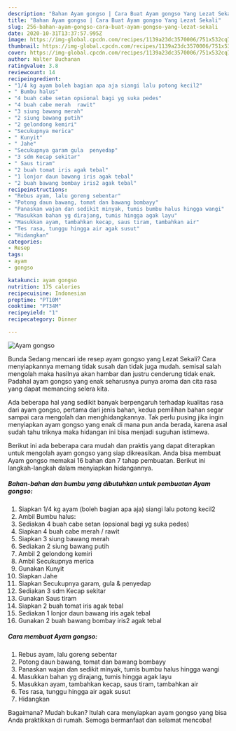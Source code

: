 ```yaml
---
description: "Bahan Ayam gongso | Cara Buat Ayam gongso Yang Lezat Sekali"
title: "Bahan Ayam gongso | Cara Buat Ayam gongso Yang Lezat Sekali"
slug: 256-bahan-ayam-gongso-cara-buat-ayam-gongso-yang-lezat-sekali
date: 2020-10-31T13:37:57.995Z
image: https://img-global.cpcdn.com/recipes/1139a23dc3570006/751x532cq70/ayam-gongso-foto-resep-utama.jpg
thumbnail: https://img-global.cpcdn.com/recipes/1139a23dc3570006/751x532cq70/ayam-gongso-foto-resep-utama.jpg
cover: https://img-global.cpcdn.com/recipes/1139a23dc3570006/751x532cq70/ayam-gongso-foto-resep-utama.jpg
author: Walter Buchanan
ratingvalue: 3.8
reviewcount: 14
recipeingredient:
- "1/4 kg ayam boleh bagian apa aja siangi lalu potong kecil2"
- " Bumbu halus"
- "4 buah cabe setan opsional bagi yg suka pedes"
- "4 buah cabe merah  rawit"
- "3 siung bawang merah"
- "2 siung bawang putih"
- "2 gelondong kemiri"
- "Secukupnya merica"
- " Kunyit"
- " Jahe"
- "Secukupnya garam gula  penyedap"
- "3 sdm Kecap sekitar"
- " Saus tiram"
- "2 buah tomat iris agak tebal"
- "1 lonjor daun bawang iris agak tebal"
- "2 buah bawang bombay iris2 agak tebal"
recipeinstructions:
- "Rebus ayam, lalu goreng sebentar"
- "Potong daun bawang, tomat dan bawang bombayy"
- "Panaskan wajan dan sedikit minyak, tumis bumbu halus hingga wangi"
- "Masukkan bahan yg dirajang, tumis hingga agak layu"
- "Masukkan ayam, tambahkan kecap, saus tiram, tambahkan air"
- "Tes rasa, tunggu hingga air agak susut"
- "Hidangkan"
categories:
- Resep
tags:
- ayam
- gongso

katakunci: ayam gongso 
nutrition: 175 calories
recipecuisine: Indonesian
preptime: "PT10M"
cooktime: "PT34M"
recipeyield: "1"
recipecategory: Dinner

---
```



![Ayam gongso](https://img-global.cpcdn.com/recipes/1139a23dc3570006/751x532cq70/ayam-gongso-foto-resep-utama.jpg)

Bunda Sedang mencari ide resep ayam gongso yang Lezat Sekali? Cara menyiapkannya memang tidak susah dan tidak juga mudah. semisal salah mengolah maka hasilnya akan hambar dan justru cenderung tidak enak. Padahal ayam gongso yang enak seharusnya punya aroma dan cita rasa yang dapat memancing selera kita.



Ada beberapa hal yang sedikit banyak berpengaruh terhadap kualitas rasa dari ayam gongso, pertama dari jenis bahan, kedua pemilihan bahan segar sampai cara mengolah dan menghidangkannya. Tak perlu pusing jika ingin menyiapkan ayam gongso yang enak di mana pun anda berada, karena asal sudah tahu triknya maka hidangan ini bisa menjadi suguhan istimewa.


Berikut ini ada beberapa cara mudah dan praktis yang dapat diterapkan untuk mengolah ayam gongso yang siap dikreasikan. Anda bisa membuat Ayam gongso memakai 16 bahan dan 7 tahap pembuatan. Berikut ini langkah-langkah dalam menyiapkan hidangannya.

<!--inarticleads1-->

##### Bahan-bahan dan bumbu yang dibutuhkan untuk pembuatan Ayam gongso:

1. Siapkan 1/4 kg ayam (boleh bagian apa aja) siangi lalu potong kecil2
1. Ambil  Bumbu halus:
1. Sediakan 4 buah cabe setan (opsional bagi yg suka pedes)
1. Siapkan 4 buah cabe merah / rawit
1. Siapkan 3 siung bawang merah
1. Sediakan 2 siung bawang putih
1. Ambil 2 gelondong kemiri
1. Ambil Secukupnya merica
1. Gunakan  Kunyit
1. Siapkan  Jahe
1. Siapkan Secukupnya garam, gula &amp; penyedap
1. Sediakan 3 sdm Kecap sekitar
1. Gunakan  Saus tiram
1. Siapkan 2 buah tomat iris agak tebal
1. Sediakan 1 lonjor daun bawang iris agak tebal
1. Gunakan 2 buah bawang bombay iris2 agak tebal




<!--inarticleads2-->

##### Cara membuat Ayam gongso:

1. Rebus ayam, lalu goreng sebentar
1. Potong daun bawang, tomat dan bawang bombayy
1. Panaskan wajan dan sedikit minyak, tumis bumbu halus hingga wangi
1. Masukkan bahan yg dirajang, tumis hingga agak layu
1. Masukkan ayam, tambahkan kecap, saus tiram, tambahkan air
1. Tes rasa, tunggu hingga air agak susut
1. Hidangkan




Bagaimana? Mudah bukan? Itulah cara menyiapkan ayam gongso yang bisa Anda praktikkan di rumah. Semoga bermanfaat dan selamat mencoba!
